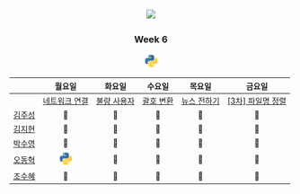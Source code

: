 <div align="center">
  <h3><img src="https://user-images.githubusercontent.com/46666296/133788774-1bba4108-db05-4d35-88ac-e355f29040a0.png"></h3>

  ### <center>**Week 6**</center>
  <!--Python-->
  <img src="https://raw.githubusercontent.com/vscode-icons/vscode-icons/master/icons/file_type_python.svg" height="25"/>
  
  <!--문제를 풀었으면 위의 아이콘을 복사해서 붙여넣기-->
  <!--링크 삽입할 때 Forked Repo(개인 저장소)가 아닌 Remote Repo(원본 저장소) 주소를 붙여넣을 것-->
  ||월요일|화요일|수요일|목요일|금요일|
  |:---------------:|:---------------:|:---------------:|:---------------:|:---------------:|:---------------:|
  ||[네트워크 연결](https://www.acmicpc.net/problem/1922)|[불량 사용자](https://school.programmers.co.kr/learn/courses/30/lessons/64064)|[괄호 변환](https://school.programmers.co.kr/learn/courses/30/lessons/60058)|[뉴스 전하기](https://www.acmicpc.net/problem/1135)|[[3차] 파일명 정렬](https://school.programmers.co.kr/learn/courses/30/lessons/17686)|
  |[김주성](https://github.com/kjs2109)| 🧠 | 🧠 | 🧠| 🧠 | 🧠 |
  |[김지현](https://github.com/codehyunn)| 🧠 | 🧠 | 🧠 | 🧠 | 🧠 |
  |[박수영](https://github.com/nstalways)| 🧠 | 🧠 | 🧠 | 🧠 | 🧠 |
  |[오동혁](https://github.com/97DongHyeokOH)|[<img src="https://raw.githubusercontent.com/vscode-icons/vscode-icons/master/icons/file_type_python.svg" height="25"/>](./BOJ1922_오동혁.py)| 🧠 | 🧠 | 🧠 | 🧠 |
  |[조수혜](https://github.com/suhyehye)| 🧠 | 🧠 | 🧠 | 🧠 | 🧠 |
</div>
